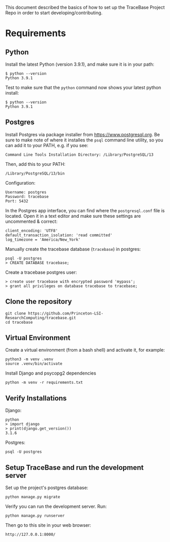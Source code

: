 This document described the basics of how to set up the TraceBase Project Repo in order to start developing/contributing.

# Requirements

## Python

Install the latest Python (version 3.9.1), and make sure it is in your path:

    $ python --version
    Python 3.9.1

Test to make sure that the `python` command now shows your latest python install:

    $ python --version
    Python 3.9.1

## Postgres

Install Postgres via package installer from https://www.postgresql.org.  Be sure to make note of where it installes the `psql` command line utility, so you can add it to your PATH, e.g. if you see:

    Command Line Tools Installation Directory: /Library/PostgreSQL/13

Then, add this to your PATH:

    /Library/PostgreSQL/13/bin

Configuration:

    Username: postgres
    Password: tracebase
    Port: 5432

In the Postgres app interface, you can find where the `postgresql.conf` file is located.  Open it in a text editor and make sure these settings are uncommented & correct:

    client_encoding: 'UTF8'
    default_transaction_isolation: 'read committed'
    log_timezone = 'America/New_York'

Manually create the tracebase database (`tracebase`) in postgres:

    psql -U postgres
    > CREATE DATABASE tracebase;

Create a tracebase postgres user:

    > create user tracebase with encrypted password 'mypass';
    > grant all privileges on database tracebase to tracebase;

## Clone the repository

    git clone https://github.com/Princeton-LSI-ResearchComputing/tracebase.git
    cd tracebase

## Virtual Environment

Create a virtual environment (from a bash shell) and activate it, for example:

    python3 -m venv .venv
    source .venv/bin/activate

Install Django and psycopg2 dependencies

    python -m venv -r requirements.txt

## Verify Installations

Django:

    python
    > import django
    > print(django.get_version())
    3.1.6

Postgres:

    psql -U postgres

## Setup TraceBase and run the development server

Set up the project's postgres database:

    python manage.py migrate

Verify you can run the development server.  Run:

    python manage.py runserver

Then go to this site in your web browser:

    http://127.0.0.1:8000/
